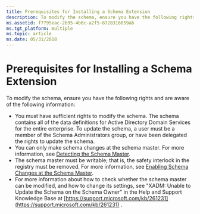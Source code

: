 ```yaml
---
title: Prerequisites for Installing a Schema Extension
description: To modify the schema, ensure you have the following rights and are aware of the following information You must have sufficient rights to modify the schema.
ms.assetid: f7795eac-2b95-4b6c-a2f5-8728316059ab
ms.tgt_platform: multiple
ms.topic: article
ms.date: 05/31/2018
---
```


# Prerequisites for Installing a Schema Extension

To modify the schema, ensure you have the following rights and are aware of the following information:

-   You must have sufficient rights to modify the schema. The schema contains all of the data definitions for Active Directory Domain Services for the entire enterprise. To update the schema, a user must be a member of the Schema Administrators group, or have been delegated the rights to update the schema.
-   You can only make schema changes at the schema master. For more information, see [Detecting the Schema Master](detecting-the-schema-master.md).
-   The schema master must be writable; that is, the safety interlock in the registry must be removed. For more information, see [Enabling Schema Changes at the Schema Master](enabling-schema-changes-at-the-schema-master.md).
-   For more information about how to check whether the schema master can be modified, and how to change its settings, see "XADM: Unable to Update the Schema on the Schema Owner" in the Help and Support Knowledge Base at [https://support.microsoft.com/kb/261231](https://support.microsoft.com/kb/261231) .

 

 





